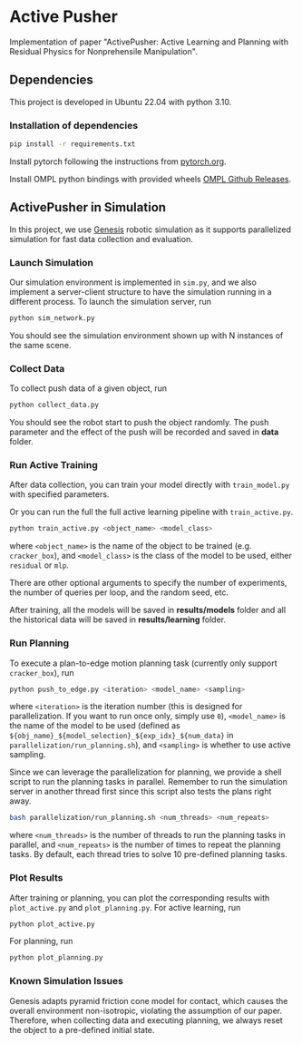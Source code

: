 # Active Pusher

Implementation of paper "ActivePusher: Active Learning and Planning with Residual Physics for Nonprehensile Manipulation".


## Dependencies
This project is developed in Ubuntu 22.04 with python 3.10.

### Installation of dependencies
```bash
pip install -r requirements.txt
```

Install pytorch following the instructions from [pytorch.org](https://pytorch.org/get-started/locally/).

Install OMPL python bindings with provided wheels [OMPL Github Releases](https://github.com/ompl/ompl/releases).


## ActivePusher in Simulation
In this project, we use [Genesis](https://github.com/Genesis-Embodied-AI/Genesis/tree/main) robotic simulation as it supports parallelized simulation for fast data collection and evaluation. 

### Launch Simulation
Our simulation environment is implemented in `sim.py`, and we also implement a server-client structure to have the simulation running in a different process. To launch the simulation server, run
```bash
python sim_network.py
```
You should see the simulation environment shown up with N instances of the same scene.

### Collect Data
To collect push data of a given object, run
```bash
python collect_data.py
```
You should see the robot start to push the object randomly. The push parameter and the effect of the push will be recorded and saved in **data** folder.

### Run Active Training
After data collection, you can train your model directly with `train_model.py` with specified parameters. 

Or you can run the full the full active learning pipeline with `train_active.py`.
```bash
python train_active.py <object_name> <model_class>
```
where `<object_name>` is the name of the object to be trained (e.g. `cracker_box`), and `<model_class>` is the class of the model to be used, either `residual` or `mlp`.

There are other optional arguments to specify the number of experiments, the number of queries per loop, and the random seed, etc.

After training, all the models will be saved in **results/models** folder and all the historical data will be saved in **results/learning** folder.

### Run Planning
To execute a plan-to-edge motion planning task (currently only support `cracker_box`), run
```bash
python push_to_edge.py <iteration> <model_name> <sampling>
```
where `<iteration>` is the iteration number (this is designed for parallelization. If you want to run once only, simply use `0`), `<model_name>` is the name of the model to be used (defined as `${obj_name}_${model_selection}_${exp_idx}_${num_data}` in `parallelization/run_planning.sh`), and `<sampling>` is whether to use active sampling.

Since we can leverage the parallelization for planning, we provide a shell script to run the planning tasks in parallel. Remember to run the simulation server in another thread first since this script also tests the plans right away.
```bash
bash parallelization/run_planning.sh <num_threads> <num_repeats>
```
where `<num_threads>` is the number of threads to run the planning tasks in parallel, and `<num_repeats>` is the number of times to repeat the planning tasks. By default, each thread tries to solve 10 pre-defined planning tasks.

### Plot Results
After training or planning, you can plot the corresponding results with `plot_active.py` and `plot_planning.py`. 
For active learning, run
```bash
python plot_active.py
```
For planning, run
```bash
python plot_planning.py
```

### Known Simulation Issues
Genesis adapts pyramid friction cone model for contact, which causes the overall environment non-isotropic, violating the assumption of our paper. Therefore, when collecting data and executing planning, we always reset the object to a pre-defined initial state.
